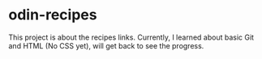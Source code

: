 # odin-recipes
This project is about the recipes links. 
Currently, I learned about basic Git and HTML (No CSS yet), will get back to see the progress.